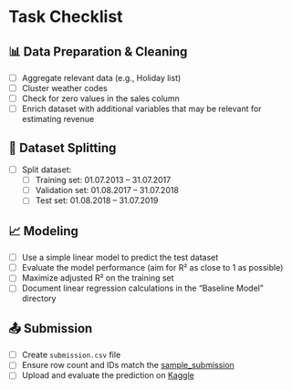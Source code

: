 # Task Checklist

## 📊 Data Preparation & Cleaning
- [ ] Aggregate relevant data (e.g., Holiday list)
- [ ] Cluster weather codes
- [ ] Check for zero values in the sales column
- [ ] Enrich dataset with additional variables that may be relevant for estimating revenue

## 🧪 Dataset Splitting
- [ ] Split dataset:
  - [ ] Training set: 01.07.2013 – 31.07.2017
  - [ ] Validation set: 01.08.2017 – 31.07.2018
  - [ ] Test set: 01.08.2018 – 31.07.2019

## 📈 Modeling
- [ ] Use a simple linear model to predict the test dataset
- [ ] Evaluate the model performance (aim for R² as close to 1 as possible)
- [ ] Maximize adjusted R² on the training set
- [ ] Document linear regression calculations in the “Baseline Model” directory

## 📤 Submission
- [ ] Create `submission.csv` file
- [ ] Ensure row count and IDs match the [sample_submission](https://www.kaggle.com/competitions/bakery-sales-prediction-summer-2025/data?select=sample_submission.csv)
- [ ] Upload and evaluate the prediction on [Kaggle](https://www.kaggle.com/competitions/bakery-sales-prediction-summer-2025)
